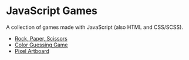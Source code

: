 # JavaScript Games

A collection of games made with JavaScript (also HTML and CSS/SCSS).

* [Rock, Paper, Scissors](https://olhanotolga.github.io/js-games/rock-paper-scissors)
* [Color Guessing Game](./#)
* [Pixel Artboard](./#)
